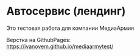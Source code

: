 # Автосервис (лендинг)

Это тестовая работа для компании МедиаАрмия

Верстка на GithubPages: <br/>
https://ivanovem.github.io/mediaarmytest/
